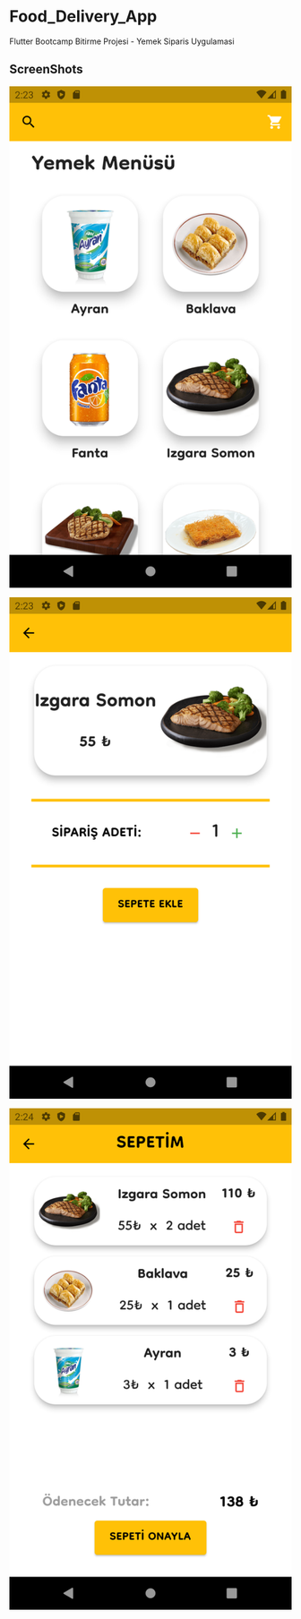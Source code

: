 # Food_Delivery_App

Flutter Bootcamp Bitirme Projesi - Yemek Siparis Uygulamasi

## ScreenShots
![screenshot](https://github.com/gozkamanberkay/Food-Delivery-App/raw/master/screenshots/HomePage.png)

![screenshot](https://github.com/gozkamanberkay/Food-Delivery-App/raw/master/screenshots/DetailPage.png)

![screenshot](https://github.com/gozkamanberkay/Food-Delivery-App/raw/master/screenshots/ShoppingCartPageWithFoods.png)
